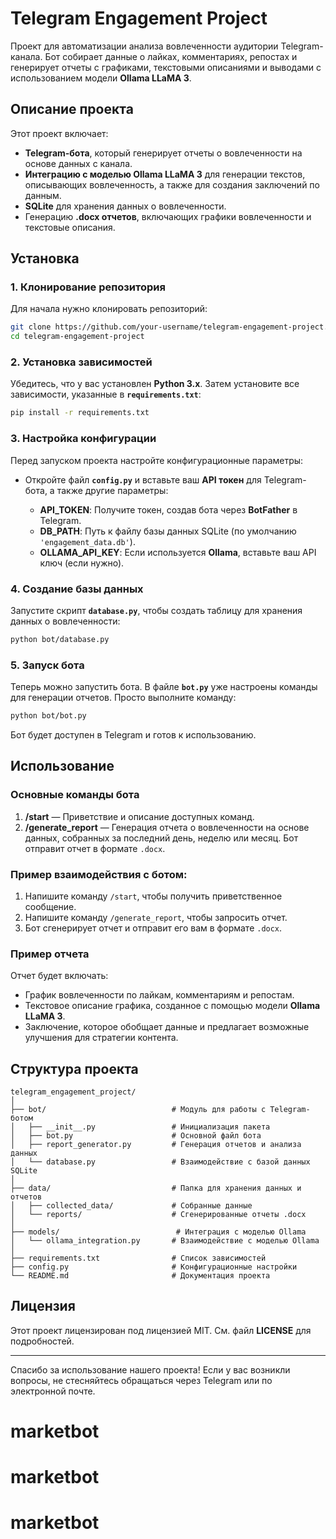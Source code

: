 # Telegram Engagement Project

Проект для автоматизации анализа вовлеченности аудитории Telegram-канала. Бот собирает данные о лайках, комментариях, репостах и генерирует отчеты с графиками, текстовыми описаниями и выводами с использованием модели **Ollama LLaMA 3**.

## Описание проекта

Этот проект включает:
- **Telegram-бота**, который генерирует отчеты о вовлеченности на основе данных с канала.
- **Интеграцию с моделью Ollama LLaMA 3** для генерации текстов, описывающих вовлеченность, а также для создания заключений по данным.
- **SQLite** для хранения данных о вовлеченности.
- Генерацию **.docx отчетов**, включающих графики вовлеченности и текстовые описания.

## Установка

### 1. Клонирование репозитория

Для начала нужно клонировать репозиторий:

```bash
git clone https://github.com/your-username/telegram-engagement-project.git
cd telegram-engagement-project
```

### 2. Установка зависимостей

Убедитесь, что у вас установлен **Python 3.x**. Затем установите все зависимости, указанные в **`requirements.txt`**:

```bash
pip install -r requirements.txt
```

### 3. Настройка конфигурации

Перед запуском проекта настройте конфигурационные параметры:

* Откройте файл **`config.py`** и вставьте ваш **API токен** для Telegram-бота, а также другие параметры:

  * **API\_TOKEN**: Получите токен, создав бота через **BotFather** в Telegram.
  * **DB\_PATH**: Путь к файлу базы данных SQLite (по умолчанию `'engagement_data.db'`).
  * **OLLAMA\_API\_KEY**: Если используется **Ollama**, вставьте ваш API ключ (если нужно).

### 4. Создание базы данных

Запустите скрипт **`database.py`**, чтобы создать таблицу для хранения данных о вовлеченности:

```bash
python bot/database.py
```

### 5. Запуск бота

Теперь можно запустить бота. В файле **`bot.py`** уже настроены команды для генерации отчетов. Просто выполните команду:

```bash
python bot/bot.py
```

Бот будет доступен в Telegram и готов к использованию.

## Использование

### Основные команды бота

1. **/start** — Приветствие и описание доступных команд.
2. **/generate\_report** — Генерация отчета о вовлеченности на основе данных, собранных за последний день, неделю или месяц. Бот отправит отчет в формате `.docx`.

### Пример взаимодействия с ботом:

1. Напишите команду `/start`, чтобы получить приветственное сообщение.
2. Напишите команду `/generate_report`, чтобы запросить отчет.
3. Бот сгенерирует отчет и отправит его вам в формате `.docx`.

### Пример отчета

Отчет будет включать:

* График вовлеченности по лайкам, комментариям и репостам.
* Текстовое описание графика, созданное с помощью модели **Ollama LLaMA 3**.
* Заключение, которое обобщает данные и предлагает возможные улучшения для стратегии контента.

## Структура проекта

```
telegram_engagement_project/
│
├── bot/                            # Модуль для работы с Telegram-ботом
│   ├── __init__.py                 # Инициализация пакета
│   ├── bot.py                      # Основной файл бота
│   ├── report_generator.py         # Генерация отчетов и анализа данных
│   └── database.py                 # Взаимодействие с базой данных SQLite
│
├── data/                           # Папка для хранения данных и отчетов
│   ├── collected_data/             # Собранные данные
│   └── reports/                    # Сгенерированные отчеты .docx
│
├── models/                          # Интеграция с моделью Ollama
│   └── ollama_integration.py       # Взаимодействие с моделью Ollama
│
├── requirements.txt                # Список зависимостей
├── config.py                       # Конфигурационные настройки
└── README.md                       # Документация проекта
```

## Лицензия

Этот проект лицензирован под лицензией MIT. См. файл **LICENSE** для подробностей.


---

Спасибо за использование нашего проекта! Если у вас возникли вопросы, не стесняйтесь обращаться через Telegram или по электронной почте.

# marketbot
# marketbot
# marketbot
